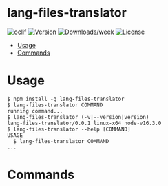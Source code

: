 lang-files-translator
=====================



[![oclif](https://img.shields.io/badge/cli-oclif-brightgreen.svg)](https://oclif.io)
[![Version](https://img.shields.io/npm/v/lang-files-translator.svg)](https://npmjs.org/package/lang-files-translator)
[![Downloads/week](https://img.shields.io/npm/dw/lang-files-translator.svg)](https://npmjs.org/package/lang-files-translator)
[![License](https://img.shields.io/npm/l/lang-files-translator.svg)](https://github.com/d-delaey/lang-files-translator/blob/master/package.json)

<!-- toc -->
* [Usage](#usage)
* [Commands](#commands)
<!-- tocstop -->
# Usage
<!-- usage -->
```sh-session
$ npm install -g lang-files-translator
$ lang-files-translator COMMAND
running command...
$ lang-files-translator (-v|--version|version)
lang-files-translator/0.0.1 linux-x64 node-v16.3.0
$ lang-files-translator --help [COMMAND]
USAGE
  $ lang-files-translator COMMAND
...
```
<!-- usagestop -->
# Commands
<!-- commands -->

<!-- commandsstop -->
